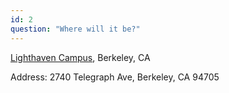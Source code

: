 ```yaml
---
id: 2
question: "Where will it be?"
---
```


<a href="https://lighthaven.space" target="_blank">Lighthaven Campus</a>, Berkeley, CA

Address: 2740 Telegraph Ave, Berkeley, CA 94705
